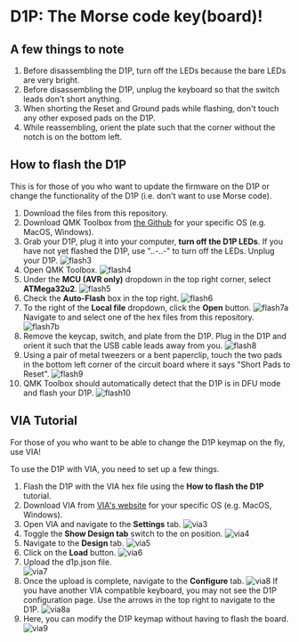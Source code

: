 # D1P: The Morse code key(board)!

## A few things to note

1. Before disassembling the D1P, turn off the LEDs because the bare LEDs are very bright.
2. Before disassembling the D1P, unplug the keyboard so that the switch leads don't short anything.
3. When shorting the Reset and Ground pads while flashing, don't touch any other exposed pads on the D1P.
4. While reassembling, orient the plate such that the corner without the notch is on the bottom left.

## How to flash the D1P

This is for those of you who want to update the firmware on the D1P or change the functionality of the D1P (i.e. don't want to use Morse code).

1. Download the files from this repository.
2. Download QMK Toolbox from [the Github](https://github.com/qmk/qmk_toolbox/releases) for your specific OS (e.g. MacOS, Windows).
3. Grab your D1P, plug it into your computer, **turn off the D1P LEDs**. If you have not yet flashed the D1P, use "..-..-" to turn off the LEDs. Unplug your D1P. ![flash3](tutorial_img/flash_img/flash3.jpg)
4. Open QMK Toolbox. ![flash4](tutorial_img/flash_img/flash4.png)
5. Under the **MCU (AVR only)** dropdown in the top right corner, select **ATMega32u2**. ![flash5](tutorial_img/flash_img/flash5.png)
6. Check the **Auto-Flash** box in the top right. ![flash6](tutorial_img/flash_img/flash6.png)
7. To the right of the **Local file** dropdown, click the **Open** button. ![flash7a](tutorial_img/flash_img/flash7a.png)  
Navigate to and select one of the hex files from this repository.  
![flash7b](tutorial_img/flash_img/flash7b.png)
8. Remove the keycap, switch, and plate from the D1P. Plug in the D1P and orient it such that the USB cable leads away from you. ![flash8](tutorial_img/flash_img/flash8.jpg)
9. Using a pair of metal tweezers or a bent paperclip, touch the two pads in the bottom left corner of the circuit board where it says "Short Pads to Reset". ![flash9](tutorial_img/flash_img/flash9.jpg)
10. QMK Toolbox should automatically detect that the D1P is in DFU mode and flash your D1P. ![flash10](tutorial_img/flash_img/flash10.png)

## VIA Tutorial
For those of you who want to be able to change the D1P keymap on the fly, use VIA!

To use the D1P with VIA, you need to set up a few things.

1. Flash the D1P with the VIA hex file using the **How to flash the D1P** tutorial.
2. Download VIA from [VIA's website](https://caniusevia.com/) for your specific OS (e.g. MacOS, Windows).
3. Open VIA and navigate to the **Settings** tab. ![via3](tutorial_img/via_img/via3.png)
4. Toggle the **Show Design tab** switch to the on position. ![via4](tutorial_img/via_img/via4.png)
5. Navigate to the **Design** tab. ![via5](tutorial_img/via_img/via5.png)
6. Click on the **Load** button. ![via6](tutorial_img/via_img/via6.png)
7. Upload the d1p.json file.  
![via7](tutorial_img/via_img/via7.png)
8. Once the upload is complete, navigate to the **Configure** tab. ![via8](tutorial_img/via_img/via8.png) If you have another VIA compatible keyboard, you may not see the D1P configuration page. Use the arrows in the top right to navigate to the D1P. ![via8a](tutorial_img/via_img/via8a.png)
9. Here, you can modify the D1P keymap without having to flash the board. ![via9](tutorial_img/via_img/via9.png)
